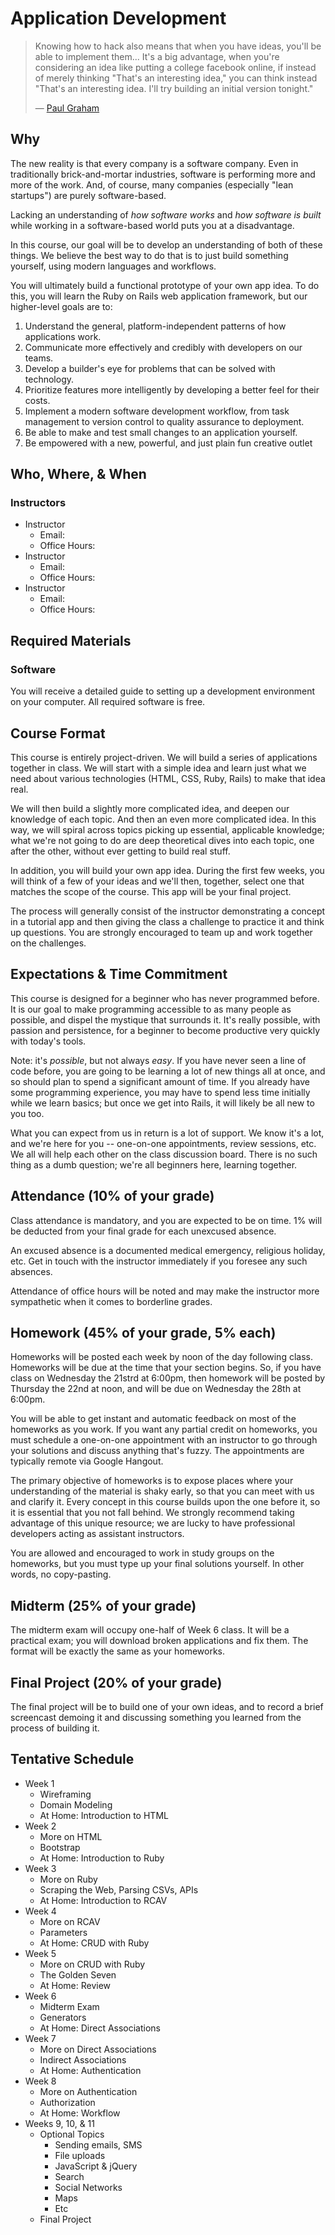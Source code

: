 # Application Development

> Knowing how to hack also means that when you have ideas, you'll be able to implement them... It's a big advantage, when you're considering an idea like putting a college facebook online, if instead of merely thinking "That's an interesting idea," you can think instead "That's an interesting idea. I'll try building an initial version tonight."
>
> — [Paul Graham](http://paulgraham.com/startupideas.html)

## Why

The new reality is that every company is a software company. Even in traditionally brick-and-mortar industries, software is performing more and more of the work. And, of course, many companies (especially "lean startups") are purely software-based.

Lacking an understanding of *how software works* and *how software is built* while working in a software-based world puts you at a disadvantage.

In this course, our goal will be to develop an understanding of both of these things. We believe the best way to do that is to just build something yourself, using modern languages and workflows.

You will ultimately build a functional prototype of your own app idea. To do this, you will learn the Ruby on Rails web application framework, but our higher-level goals are to:

1. Understand the general, platform-independent patterns of how applications work.
2. Communicate more effectively and credibly with developers on our teams.
3. Develop a builder's eye for problems that can be solved with technology.
4. Prioritize features more intelligently by developing a better feel for their costs.
5. Implement a modern software development workflow, from task management to version control to quality assurance to deployment.
6. Be able to make and test small changes to an application yourself.
7. Be empowered with a new, powerful, and just plain fun creative outlet

## Who, Where, & When

### Instructors

 - Instructor
   - Email:
   - Office Hours: 
 - Instructor
   - Email: 
   - Office Hours:
 - Instructor
   - Email:
   - Office Hours:
   
## Required Materials

### Software

You will receive a detailed guide to setting up a development environment on your computer. All required software is free.

## Course Format

This course is entirely project-driven. We will build a series of applications together in class. We will start with a simple idea and learn just what we need about various technologies (HTML, CSS, Ruby, Rails) to make that idea real.

We will then build a slightly more complicated idea, and deepen our knowledge of each topic. And then an even more complicated idea. In this way, we will spiral across topics picking up essential, applicable knowledge; what we're not going to do are deep theoretical dives into each topic, one after the other, without ever getting to build real stuff.

In addition, you will build your own app idea. During the first few weeks, you will think of a few of your ideas and we'll then, together, select one that matches the scope of the course. This app will be your final project.

The process will generally consist of the instructor demonstrating a concept in a tutorial app and then giving the class a challenge to practice it and think up questions. You are strongly encouraged to team up and work together on the challenges.

## Expectations & Time Commitment

This course is designed for a beginner who has never programmed before. It is our goal to make programming accessible to as many people as possible, and dispel the mystique that surrounds it. It's really possible, with passion and persistence, for a beginner to become productive very quickly with today's tools.

Note: it's *possible*, but not always *easy*. If you have never seen a line of code before, you are going to be learning a lot of new things all at once, and so should plan to spend a significant amount of time. If you already have some programming experience, you may have to spend less time initially while we learn basics; but once we get into Rails, it will likely be all new to you too.

What you can expect from us in return is a lot of support. We know it's a lot, and we're here for you -- one-on-one appointments, review sessions, etc. We all will help each other on the class discussion board. There is no such thing as a dumb question; we're all beginners here, learning together.

## Attendance (10% of your grade)

Class attendance is mandatory, and you are expected to be on time. 1% will be deducted from your final grade for each unexcused absence.

An excused absence is a documented medical emergency, religious holiday, etc. Get in touch with the instructor immediately if you foresee any such absences.

Attendance of office hours will be noted and may make the instructor more sympathetic when it comes to borderline grades.

## Homework (45% of your grade, 5% each)

Homeworks will be posted each week by noon of the day following class. Homeworks will be due at the time that your section begins. So, if you have class on Wednesday the 21strd at 6:00pm, then homework will be posted by Thursday the 22nd at noon, and will be due on Wednesday the 28th at 6:00pm.

You will be able to get instant and automatic feedback on most of the homeworks as you work. If you want any partial credit on homeworks, you must schedule a one-on-one appointment with an instructor to go through your solutions and discuss anything that's fuzzy. The appointments are typically remote via Google Hangout.

The primary objective of homeworks is to expose places where your understanding of the material is shaky early, so that you can meet with us and clarify it. Every concept in this course builds upon the one before it, so it is essential that you not fall behind. We strongly recommend taking advantage of this unique resource; we are lucky to have professional developers acting as assistant instructors.

You are allowed and encouraged to work in study groups on the homeworks, but you must type up your final solutions yourself. In other words, no copy-pasting.

## Midterm (25% of your grade)

The midterm exam will occupy one-half of Week 6 class. It will be a practical exam; you will download broken applications and fix them. The format will be exactly the same as your homeworks.

## Final Project (20% of your grade)

The final project will be to build one of your own ideas, and to record a brief screencast demoing it and discussing something you learned from the process of building it.

##  Tentative Schedule

 - Week 1
   - Wireframing
   - Domain Modeling
   - At Home: Introduction to HTML
 - Week 2
   - More on HTML
   - Bootstrap
   - At Home: Introduction to Ruby
 - Week 3
   - More on Ruby
   - Scraping the Web, Parsing CSVs, APIs
   - At Home: Introduction to RCAV
 - Week 4
   - More on RCAV
   - Parameters
   - At Home: CRUD with Ruby
 - Week 5
   - More on CRUD with Ruby
   - The Golden Seven
   - At Home: Review
 - Week 6
   - Midterm Exam
   - Generators
   - At Home: Direct Associations
 - Week 7
   - More on Direct Associations
   - Indirect Associations
   - At Home: Authentication
 - Week 8
   - More on Authentication
   - Authorization
   - At Home: Workflow
 - Weeks 9, 10, & 11
   - Optional Topics
     - Sending emails, SMS
     - File uploads
     - JavaScript & jQuery
     - Search
     - Social Networks
     - Maps
     - Etc
   - Final Project